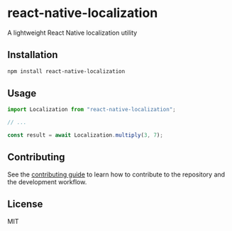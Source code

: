 # react-native-localization

A lightweight React Native localization utility

## Installation

```sh
npm install react-native-localization
```

## Usage

```js
import Localization from "react-native-localization";

// ...

const result = await Localization.multiply(3, 7);
```

## Contributing

See the [contributing guide](CONTRIBUTING.md) to learn how to contribute to the repository and the development workflow.

## License

MIT
